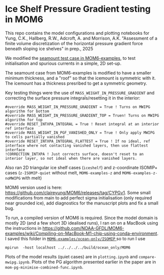 # Ice Shelf Pressure Gradient testing in MOM6

This repo contains the model configurations and plotting notebooks for
Yung, C.K., Hallberg, R.W., Adcroft, A. and Morrison, A.K. "Assessment of a finite volume discretization of the horizontal pressure gradient force beneath sloping ice shelves" in prep., 2025

We modified the [seamount test case in MOM6-examples](https://github.com/NOAA-GFDL/MOM6-examples/tree/dev/gfdl/ocean_only/seamount), to test initialisation and spurious currents in a simple, 2D set-up.

The seamount case from MOM6-examples is modified to have a smaller minimum thickness, and a "roof" so that the icemount is symmetric with it. The icemount has a thickness presribed to get a symmetric geometry.

Key testing things were the use of `MASS_WEIGHT_IN_PRESSURE_GRADIENT` and correcting the surface pressure integrals/resetting it in the interior:
```
#override MASS_WEIGHT_IN_PRESSURE_GRADIENT = True ! Turns on MWIPG algorithm for bottom 
#override MASS_WEIGHT_IN_PRESSURE_GRADIENT_TOP = Truen! Turns on MWIPG algorithm for top
#override RESET_INTXPA_INTEGRAL = True ! Reset integral at an interior ref interface
#override MASS_WEIGHT_IN_PGF_VANISHED_ONLY = True ! Only apply MWIPG to cells partially vanished
#override RESET_INTXPA_INTEGRAL_FLATTEST = True ! If no ideal, ref interface where not contacting vanished layers, then use flattest interface
!CORRECTION_INTXPA ! Just corrects surface, doesn't reset to an interior layer, so not ideal when there are vanished layers.
```

Also ran 2D triangular ice shelf cases (`iceshelf`) and z-coordinate ISOMIP+ cases (`z-ISOMIP-quiet` without melt, `MOM6-examples-z` and `MOM6-examples-z-noMWIPG` with melt)

MOM6 version used is here: https://github.com/claireyung/MOM6/releases/tag/CYPGv1. Some small modifications from main to add perfect sigma initialisation (only required near grounded ice), add diagnostics for the manuscript plots and fix a small bug.

To run, a compiled version of MOM6 is required. Since the model domain is mostly 2D (and a few short 3D idealised runs), I ran on on a MacBook using the instructions in https://github.com/NOAA-GFDL/MOM6-examples/wiki/Compiling-on-MacBook-M1-chip-using-conda-environment. I saved this folder in [`MOM6-examples/ocean-only/ISOMIP` ](https://github.com/NOAA-GFDL/MOM6-examples) so to run I use 
```
mpirun  -host localhost ../../../../build/ocean_only/MOM6
```

Plots of the model results (quiet cases) are in `plotting.ipynb` and `compare-mwipg.ipynb`. Plots of the PG algorithm presented earlier in the paper are in `mom-pg-minimise-combined-func.ipynb`.
